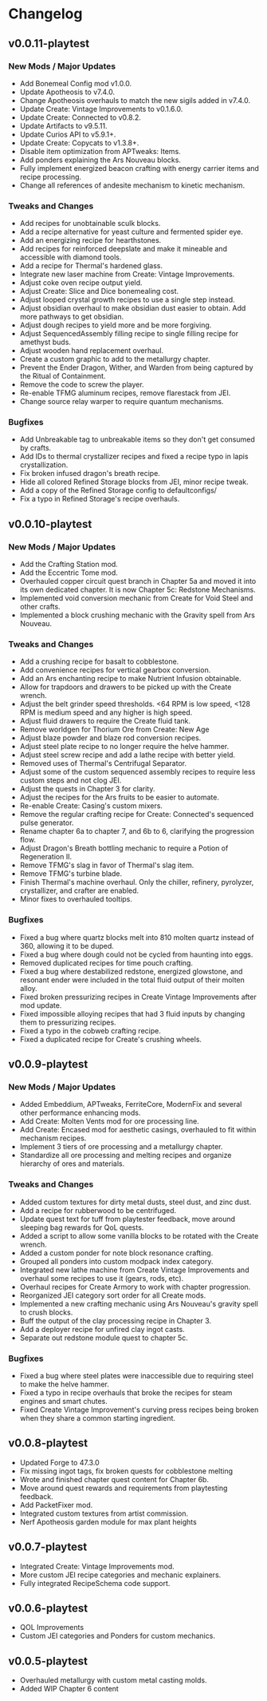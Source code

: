 # Changelog

## v0.0.11-playtest

### New Mods / Major Updates
- Add Bonemeal Config mod v1.0.0.
- Update Apotheosis to v7.4.0.
- Change Apotheosis overhauls to match the new sigils added in v7.4.0.
- Update Create: Vintage Improvements to v0.1.6.0.
- Update Create: Connected to v0.8.2.
- Update Artifacts to v9.5.11.
- Update Curios API to v5.9.1+.
- Update Create: Copycats to v1.3.8+.
- Disable item optimization from APTweaks: Items.
- Add ponders explaining the Ars Nouveau blocks.
- Fully implement energized beacon crafting with energy carrier items and
  recipe processing.
- Change all references of andesite mechanism to kinetic mechanism.

### Tweaks and Changes
- Add recipes for unobtainable sculk blocks.
- Add a recipe alternative for yeast culture and fermented spider eye.
- Add an energizing recipe for hearthstones.
- Add recipes for reinforced deepslate and make it mineable and accessible with diamond tools.
- Add a recipe for Thermal's hardened glass.
- Integrate new laser machine from Create: Vintage Improvements.
- Adjust coke oven recipe output yield.
- Adjust Create: Slice and Dice bonemealing cost.
- Adjust looped crystal growth recipes to use a single step instead.
- Adjust obsidian overhaul to make obsidian dust easier to obtain. Add more
  pathways to get obsidian.
- Adjust dough recipes to yield more and be more forgiving.
- Adjust SequencedAssembly filling recipe to single filling recipe for amethyst
  buds.
- Adjust wooden hand replacement overhaul.
- Create a custom graphic to add to the metallurgy chapter.
- Prevent the Ender Dragon, Wither, and Warden from being captured by the Ritual
  of Containment.
- Remove the code to screw the player.
- Re-enable TFMG aluminum recipes, remove flarestack from JEI.
- Change source relay warper to require quantum mechanisms.

### Bugfixes
- Add Unbreakable tag to unbreakable items so they don't get consumed by crafts.
- Add IDs to thermal crystallizer recipes and fixed a recipe typo in lapis
  crystallization.
- Fix broken infused dragon's breath recipe.
- Hide all colored Refined Storage blocks from JEI, minor recipe tweak.
- Add a copy of the Refined Storage config to defaultconfigs/
- Fix a typo in Refined Storage's recipe overhauls.


## v0.0.10-playtest

### New Mods / Major Updates
- Add the Crafting Station mod.
- Add the Eccentric Tome mod.
- Overhauled copper circuit quest branch in Chapter 5a and moved it into its own
  dedicated chapter. It is now Chapter 5c: Redstone Mechanisms.
- Implemented void conversion mechanic from Create for Void Steel and other
  crafts.
- Implemented a block crushing mechanic with the Gravity spell from Ars Nouveau.

### Tweaks and Changes
- Add a crushing recipe for basalt to cobblestone.
- Add convenience recipes for vertical gearbox conversion.
- Add an Ars enchanting recipe to make Nutrient Infusion obtainable.
- Allow for trapdoors and drawers to be picked up with the Create wrench.
- Adjust the belt grinder speed thresholds. <64 RPM is low speed, <128 RPM is
  medium speed and any higher is high speed.
- Adjust fluid drawers to require the Create fluid tank.
- Remove worldgen for Thorium Ore from Create: New Age
- Adjust blaze powder and blaze rod conversion recipes.
- Adjust steel plate recipe to no longer require the helve hammer.
- Adjust steel screw recipe and add a lathe recipe with better yield.
- Removed uses of Thermal's Centrifugal Separator.
- Adjust some of the custom sequenced assembly recipes to require less custom
  steps and not clog JEI.
- Adjust the quests in Chapter 3 for clarity.
- Adjust the recipes for the Ars fruits to be easier to automate.
- Re-enable Create: Casing's custom mixers.
- Remove the regular crafting recipe for Create: Connected's sequenced pulse
  generator.
- Rename chapter 6a to chapter 7, and 6b to 6, clarifying the progression flow.
- Adjust Dragon's Breath bottling mechanic to require a Potion of Regeneration
  II.
- Remove TFMG's slag in favor of Thermal's slag item.
- Remove TFMG's turbine blade.
- Finish Thermal's machine overhaul. Only the chiller, refinery, pyrolyzer,
  crystallizer, and crafter are enabled.
- Minor fixes to overhauled tooltips.

### Bugfixes
- Fixed a bug where quartz blocks melt into 810 molten quartz instead of 360,
  allowing it to be duped.
- Fixed a bug where dough could not be cycled from haunting into eggs.
- Removed duplicated recipes for time pouch crafting.
- Fixed a bug where destabilized redstone, energized glowstone, and resonant
  ender were included in the total fluid output of their molten alloy.
- Fixed broken pressurizing recipes in Create Vintage Improvements after mod
  update.
- Fixed impossible alloying recipes that had 3 fluid inputs by changing them
  to pressurizing recipes.
- Fixed a typo in the cobweb crafting recipe.
- Fixed a duplicated recipe for Create's crushing wheels.


## v0.0.9-playtest

### New Mods / Major Updates
- Added Embeddium, APTweaks, FerriteCore, ModernFix and several other
  performance enhancing mods.
- Add Create: Molten Vents mod for ore processing line.
- Add Create: Encased mod for aesthetic casings, overhauled to fit within
  mechanism recipes.
- Implement 3 tiers of ore processing and a metallurgy chapter.
- Standardize all ore processing and melting recipes and organize hierarchy of
  ores and materials.

### Tweaks and Changes
- Added custom textures for dirty metal dusts, steel dust, and zinc dust.
- Add a recipe for rubberwood to be centrifuged.
- Update quest text for tuff from playtester feedback, move around sleeping bag
  rewards for QoL quests.
- Added a script to allow some vanilla blocks to be rotated with the Create
  wrench.
- Added a custom ponder for note block resonance crafting.
- Grouped all ponders into custom modpack index category.
- Integrated new lathe machine from Create Vintage Improvements and overhaul
  some recipes to use it (gears, rods, etc).
- Overhaul recipes for Create Armory to work with chapter progression.
- Reorganized JEI category sort order for all Create mods.
- Implemented a new crafting mechanic using Ars Nouveau's gravity spell to
  crush blocks.
- Buff the output of the clay processing recipe in Chapter 3.
- Add a deployer recipe for unfired clay ingot casts.
- Separate out redstone module quest to chapter 5c.

### Bugfixes
- Fixed a bug where steel plates were inaccessible due to requiring steel to
  make the helve hammer.
- Fixed a typo in recipe overhauls that broke the recipes for steam engines and
  smart chutes.
- Fixed Create Vintage Improvement's curving press recipes being broken when
  they share a common starting ingredient.


## v0.0.8-playtest

- Updated Forge to 47.3.0
- Fix missing ingot tags, fix broken quests for cobblestone melting
- Wrote and finished chapter quest content for Chapter 6b.
- Move around quest rewards and requirements from playtesting feedback.
- Add PacketFixer mod.
- Integrated custom textures from artist commission.
- Nerf Apotheosis garden module for max plant heights


## v0.0.7-playtest

- Integrated Create: Vintage Improvements mod.
- More custom JEI recipe categories and mechanic explainers.
- Fully integrated RecipeSchema code support.


## v0.0.6-playtest

- QOL Improvements
- Custom JEI categories and Ponders for custom mechanics.


## v0.0.5-playtest

- Overhauled metallurgy with custom metal casting molds.
- Added WIP Chapter 6 content
